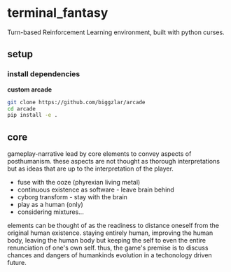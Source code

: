 # terminal_fantasy
Turn-based Reinforcement Learning environment, built with python curses.

## setup
### install dependencies
__custom arcade__
```bash
git clone https://github.com/biggzlar/arcade
cd arcade
pip install -e .
```

## core
gameplay-narrative lead by core elements to convey aspects of posthumanism. these aspects are not thought as thorough interpretations but as ideas that are up to the interpretation of the player.
* fuse with the ooze (phyrexian living metal)
* continuous existence as software - leave brain behind
* cyborg transform - stay with the brain
* play as a human (only)
* considering mixtures...

elements can be thought of as the readiness to distance oneself from the original human existence. staying entirely human, improving the human body, leaving the human body but keeping the self to even the entire renunciation of one's own self. thus, the game's premise is to discuss chances and dangers of humankinds evolution in a techonology driven future.
